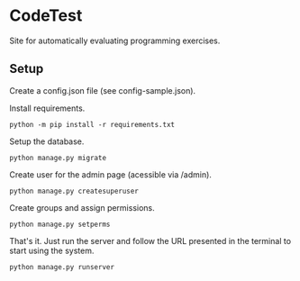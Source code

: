 
# CodeTest

Site for automatically evaluating programming exercises.

## Setup 

Create a config.json file (see config-sample.json).

Install requirements.

```
python -m pip install -r requirements.txt 
```

Setup the database. 

```
python manage.py migrate
```

Create user for the admin page (acessible via /admin).

```
python manage.py createsuperuser
```

Create groups and assign permissions.

```
python manage.py setperms
```


That's it. Just run the server and follow the URL presented in the terminal
to start using the system.

```
python manage.py runserver
```




